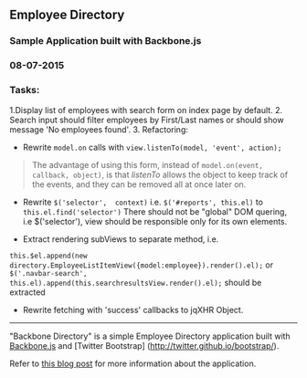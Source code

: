 ## Employee Directory ##

### Sample Application built with Backbone.js ###

### 08-07-2015 ###
### Tasks: ###

1.Display list of employees with search form on index page by default.
2. Search input should filter employees by First/Last names or should show message 'No employees found'.
3. Refactoring:

- Rewrite ```model.on``` calls with ```view.listenTo(model, 'event', action);```
>The advantage of using this form, instead of ```model.on(event, callback, object)```, 
>is that *listenTo* allows the object to keep track of the events, and they can be removed all at once later on. 

- Rewrite ```$('selector',  context)``` i.e. ```$('#reports', this.el)``` to ```this.el.find('selector')```
There should not be "global" DOM quering, i.e $('selector'),  view should be responsible only for its own elements.

- Extract rendering subViews to separate method, i.e.

```this.$el.append(new directory.EmployeeListItemView({model:employee}).render().el);```
or
```$('.navbar-search', this.el).append(this.searchresultsView.render().el);```
 should be extracted

- Rewrite fetching with 'success' callbacks to jqXHR Object.  	


<hr />


"Backbone Directory" is a simple Employee Directory application built with [Backbone.js](http://backbonejs.org) and [Twitter Bootstrap] (http://twitter.github.io/bootstrap/).

Refer to [this blog post](http://coenraets.org/blog/2013/04/sample-application-with-backbone-js-and-twitter-bootstrap-updated-and-improved/) for more information about the application.


